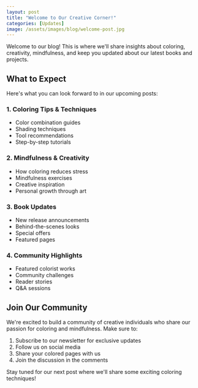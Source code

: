 ```yaml
---
layout: post
title: "Welcome to Our Creative Corner!"
categories: [Updates]
image: /assets/images/blog/welcome-post.jpg
---
```


Welcome to our blog! This is where we'll share insights about coloring, creativity, mindfulness, and keep you updated about our latest books and projects.

## What to Expect

Here's what you can look forward to in our upcoming posts:

### 1. Coloring Tips & Techniques
- Color combination guides
- Shading techniques
- Tool recommendations
- Step-by-step tutorials

### 2. Mindfulness & Creativity
- How coloring reduces stress
- Mindfulness exercises
- Creative inspiration
- Personal growth through art

### 3. Book Updates
- New release announcements
- Behind-the-scenes looks
- Special offers
- Featured pages

### 4. Community Highlights
- Featured colorist works
- Community challenges
- Reader stories
- Q&A sessions

## Join Our Community

We're excited to build a community of creative individuals who share our passion for coloring and mindfulness. Make sure to:

1. Subscribe to our newsletter for exclusive updates
2. Follow us on social media
3. Share your colored pages with us
4. Join the discussion in the comments

Stay tuned for our next post where we'll share some exciting coloring techniques! 